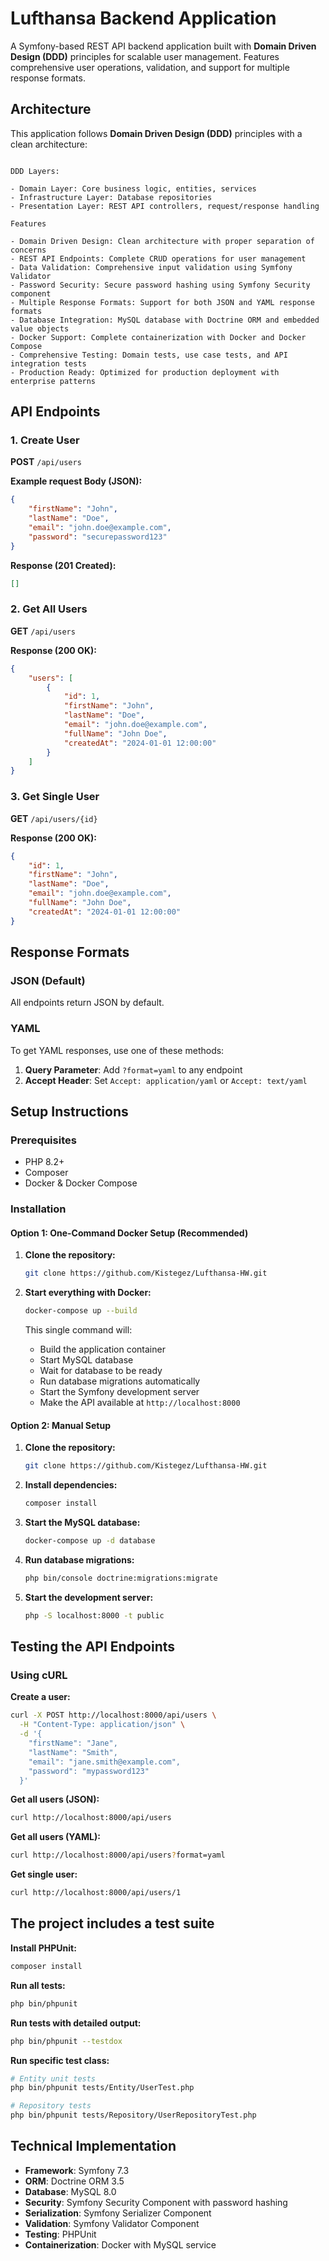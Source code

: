 # Lufthansa Backend Application

A Symfony-based REST API backend application built with **Domain Driven Design (DDD)** principles for scalable user management. Features comprehensive user operations, validation, and support for multiple response formats.

## Architecture

This application follows **Domain Driven Design (DDD)** principles with a clean architecture:

```

DDD Layers:

- Domain Layer: Core business logic, entities, services
- Infrastructure Layer: Database repositories
- Presentation Layer: REST API controllers, request/response handling

Features

- Domain Driven Design: Clean architecture with proper separation of concerns
- REST API Endpoints: Complete CRUD operations for user management
- Data Validation: Comprehensive input validation using Symfony Validator
- Password Security: Secure password hashing using Symfony Security component
- Multiple Response Formats: Support for both JSON and YAML response formats
- Database Integration: MySQL database with Doctrine ORM and embedded value objects
- Docker Support: Complete containerization with Docker and Docker Compose
- Comprehensive Testing: Domain tests, use case tests, and API integration tests
- Production Ready: Optimized for production deployment with enterprise patterns

```

## API Endpoints

### 1. Create User
**POST** `/api/users`

**Example request Body (JSON):**
```json
{
    "firstName": "John",
    "lastName": "Doe",
    "email": "john.doe@example.com",
    "password": "securepassword123"
}
```

**Response (201 Created):**
```json
[]
```

### 2. Get All Users
**GET** `/api/users`

**Response (200 OK):**
```json
{
    "users": [
        {
            "id": 1,
            "firstName": "John",
            "lastName": "Doe",
            "email": "john.doe@example.com",
            "fullName": "John Doe",
            "createdAt": "2024-01-01 12:00:00"
        }
    ]
}
```

### 3. Get Single User
**GET** `/api/users/{id}`

**Response (200 OK):**
```json
{
    "id": 1,
    "firstName": "John",
    "lastName": "Doe",
    "email": "john.doe@example.com",
    "fullName": "John Doe",
    "createdAt": "2024-01-01 12:00:00"
}
```

## Response Formats

### JSON (Default)
All endpoints return JSON by default.

### YAML
To get YAML responses, use one of these methods:

1. **Query Parameter**: Add `?format=yaml` to any endpoint
2. **Accept Header**: Set `Accept: application/yaml` or `Accept: text/yaml`

## Setup Instructions

### Prerequisites
- PHP 8.2+
- Composer
- Docker & Docker Compose

### Installation

#### Option 1: One-Command Docker Setup (Recommended)

1. **Clone the repository:**
   ```bash
   git clone https://github.com/Kistegez/Lufthansa-HW.git
   ```

2. **Start everything with Docker:**
   ```bash
   docker-compose up --build
   ```

   This single command will:
   - Build the application container
   - Start MySQL database
   - Wait for database to be ready
   - Run database migrations automatically
   - Start the Symfony development server
   - Make the API available at `http://localhost:8000`

#### Option 2: Manual Setup

1. **Clone the repository:**
   ```bash
   git clone https://github.com/Kistegez/Lufthansa-HW.git
   ```

2. **Install dependencies:**
   ```bash
   composer install
   ```

3. **Start the MySQL database:**
   ```bash
   docker-compose up -d database
   ```

4. **Run database migrations:**
   ```bash
   php bin/console doctrine:migrations:migrate
   ```

5. **Start the development server:**
   ```bash
   php -S localhost:8000 -t public
   ```

## Testing the API Endpoints

### Using cURL

**Create a user:**
```bash
curl -X POST http://localhost:8000/api/users \
  -H "Content-Type: application/json" \
  -d '{
    "firstName": "Jane",
    "lastName": "Smith",
    "email": "jane.smith@example.com",
    "password": "mypassword123"
  }'
```

**Get all users (JSON):**
```bash
curl http://localhost:8000/api/users
```

**Get all users (YAML):**
```bash
curl http://localhost:8000/api/users?format=yaml
```

**Get single user:**
```bash
curl http://localhost:8000/api/users/1
```

## The project includes a test suite

**Install PHPUnit:**
```bash
composer install
```

**Run all tests:**
```bash
php bin/phpunit
```

**Run tests with detailed output:**
```bash
php bin/phpunit --testdox
```

**Run specific test class:**
```bash
# Entity unit tests
php bin/phpunit tests/Entity/UserTest.php

# Repository tests
php bin/phpunit tests/Repository/UserRepositoryTest.php
```

## Technical Implementation

- **Framework**: Symfony 7.3
- **ORM**: Doctrine ORM 3.5
- **Database**: MySQL 8.0 
- **Security**: Symfony Security Component with password hashing
- **Serialization**: Symfony Serializer Component
- **Validation**: Symfony Validator Component
- **Testing**: PHPUnit
- **Containerization**: Docker with MySQL service 
